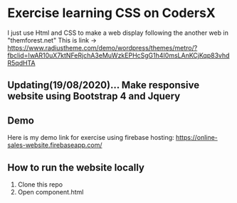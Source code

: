 # Exercise learning CSS on CodersX
I just use Html and CSS to make a web display following the another web in "themforest.net"
   This is link -> https://www.radiustheme.com/demo/wordpress/themes/metro/?fbclid=IwAR10uX7ktNFeRjchA3eMuWzkEPHcSgG1h4I0msLAnKCjKqp83vhdR5qdHTA 
## Updating(19/08/2020)... Make responsive website using Bootstrap 4 and Jquery
## Demo
Here is my demo link for exercise using firebase hosting: https://online-sales-website.firebaseapp.com/

## How to run the website locally
1. Clone this repo
2. Open component.html

